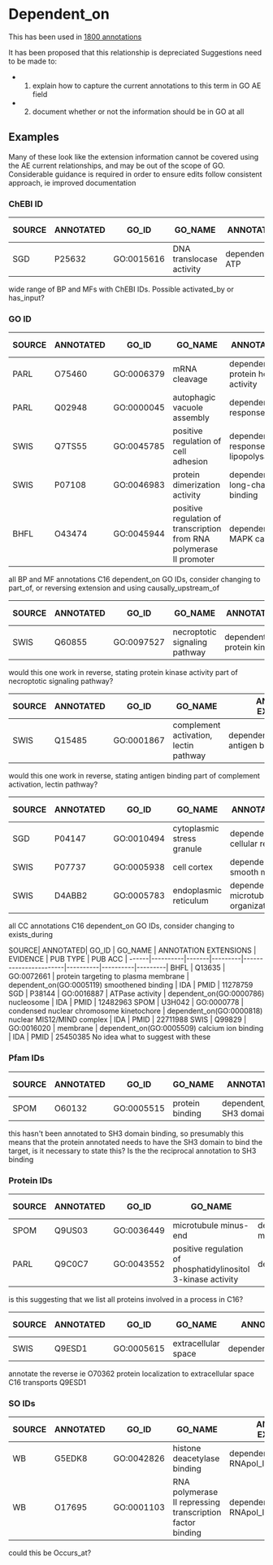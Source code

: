 # Dependent_on 

This has been used in [1800 annotations](https://docs.google.com/spreadsheets/d/1EMOPz40-ArYlNBPJa9dfeIXXiPKmo8HpPH4o61TQgDM/edit#gid=0)

It has been proposed that this relationship is depreciated
Suggestions need to be made to:
* 1. explain how to capture the current annotations to this term in GO AE field
* 2. document whether or not the information should be in GO at all

## Examples 

Many of these look like the extension information cannot be covered using the AE current relationships, and may be out of the scope of GO. Considerable guidance is required in order to ensure edits follow consistent approach, ie improved documentation 							
### ChEBI ID
SOURCE| ANNOTATED| GO_ID | GO_NAME | ANNOTATION EXTENSIONS | EVIDENCE | PUB TYPE | PUB ACC |
------|----------|-------|---------|-----------------------|----------|----------|---------|
SGD | P25632 | GO:0015616 | DNA translocase activity | dependent_on(CHEBI:15422: ATP | IDA | PMID | 17918861

wide range of BP and MFs with ChEBI IDs. Possible activated\_by or has\_input?  							
							
### GO ID
SOURCE| ANNOTATED| GO_ID | GO_NAME | ANNOTATION EXTENSIONS | EVIDENCE | PUB TYPE | PUB ACC |
------|----------|-------|---------|-----------------------|----------|----------|---------|
PARL | O75460 | GO:0006379 | mRNA cleavage | dependent_on(GO:0042803 protein homodimerization activity | IDA | PMID | 21317875
PARL | Q02948 | GO:0000045 | autophagic vacuole assembly | dependent_on(GO:0031667) response to nutrient levels  | IGI | PMID | 23878393
SWIS | Q7TS55 | GO:0045785 | positive regulation of cell adhesion | dependent_on(GO:0032496 response to lipopolysaccharide | IMP | PMID | 23892569
SWIS | P07108 | GO:0046983 | protein dimerization activity | dependent_on(GO:0036042) long-chain fatty acyl-CoA binding  | IDA | PMID | 21079819
BHFL | O43474 | GO:0045944 | positive regulation of transcription from RNA polymerase II promoter | dependent_on(GO:0000165 MAPK cascade | IGI | PMID | 20551324

all BP and MF annotations C16 dependent_on GO IDs, consider changing to part\_of, or reversing extension and using causally\_upstream\_of	

SOURCE| ANNOTATED| GO_ID | GO_NAME | ANNOTATION EXTENSIONS | EVIDENCE | PUB TYPE | PUB ACC |
------|----------|-------|---------|-----------------------|----------|----------|---------|					
SWIS | Q60855 | GO:0097527 | necroptotic signaling pathway | dependent_on(GO:0004672) protein kinase activity | IMP | PMID | 21876153
would this one work in reverse, stating protein kinase activity part of necroptotic signaling pathway?				

SOURCE| ANNOTATED| GO_ID | GO_NAME | ANNOTATION EXTENSIONS | EVIDENCE | PUB TYPE | PUB ACC |
------|----------|-------|---------|-----------------------|----------|----------|---------|					
SWIS | Q15485 | GO:0001867 | complement activation, lectin pathway | dependent_on(GO:0003823 antigen binding | IDA | PMID | 14707097
would this one work in reverse, stating antigen binding part of complement activation, lectin pathway?				

SOURCE| ANNOTATED| GO_ID | GO_NAME | ANNOTATION EXTENSIONS | EVIDENCE | PUB TYPE | PUB ACC |
------|----------|-------|---------|-----------------------|----------|----------|---------|
SGD | P04147 | GO:0010494 | cytoplasmic stress granule | dependent_on(GO:0034605) cellular response to heat | IDA | PMID | 24291094
SWIS | P07737 | GO:0005938 | cell cortex | dependent_on(GO:0006939) smooth muscle contraction | IDA | PMID | 24700464
SWIS | D4ABB2 | GO:0005783 | endoplasmic reticulum | dependent_on(GO:0000226 microtubule cytoskeleton organization | IDA | PMID | 19931615
all CC annotations C16 dependent_on GO IDs, consider changing to exists_during

SOURCE| ANNOTATED| GO_ID | GO_NAME | ANNOTATION EXTENSIONS | EVIDENCE | PUB TYPE | PUB ACC |
------|----------|-------|---------|-----------------------|----------|----------|---------|					BHFL | Q13635 | GO:0072661 | protein targeting to plasma membrane | dependent_on(GO:0005119) smoothened binding  | IDA | PMID | 11278759
SGD | P38144 | GO:0016887 | ATPase activity | dependent_on(GO:0000786) nucleosome | IDA | PMID | 12482963
SPOM | U3H042 | GO:0000778 | condensed nuclear chromosome kinetochore | dependent_on(GO:0000818) nuclear MIS12/MIND complex | IDA | PMID | 22711988
SWIS | Q99829 | GO:0016020 | membrane | dependent_on(GO:0005509) calcium ion binding | IDA | PMID | 25450385
No idea what to suggest with these							
							
### Pfam IDs
SOURCE| ANNOTATED| GO_ID | GO_NAME | ANNOTATION EXTENSIONS | EVIDENCE | PUB TYPE | PUB ACC |
------|----------|-------|---------|-----------------------|----------|----------|---------|
SPOM | O60132 | GO:0005515 | protein binding | dependent_on(Pfam:PF00018) SH3 domain | IPI | PMID | 24554432
this hasn't been annotated to SH3 domain binding, so presumably this means that the protein annotated needs to have the SH3 domain to bind the target, is it necessary to state this? Is the the reciprocal annotation to SH3 binding							
							
### Protein IDs
SOURCE| ANNOTATED| GO_ID | GO_NAME | ANNOTATION EXTENSIONS | EVIDENCE | PUB TYPE | PUB ACC |
------|----------|-------|---------|-----------------------|----------|----------|---------|
SPOM | Q9US03 | GO:0036449 | microtubule minus-end | dependent_on(PomBase:SPAC18G6.15) mal3 | IDA | PMID | 24039245
PARL | Q9C0C7 | GO:0043552 | positive regulation of phosphatidylinositol 3-kinase activity | dependent_on(UniProtKB:O60260) | IDA | PMID | 21753002
is this suggesting that we list all proteins involved in a process in C16?	

SOURCE| ANNOTATED| GO_ID | GO_NAME | ANNOTATION EXTENSIONS | EVIDENCE | PUB TYPE | PUB ACC |
------|----------|-------|---------|-----------------------|----------|----------|---------|					
SWIS | Q9ESD1 | GO:0005615 | extracellular space | dependent_on(UniProtKB:O70362) | IDA | PMID | 16822939
annotate the reverse ie O70362 protein localization to extracellular space C16 transports Q9ESD1							
							
### SO IDs
SOURCE| ANNOTATED| GO_ID | GO_NAME | ANNOTATION EXTENSIONS | EVIDENCE | PUB TYPE | PUB ACC |
------|----------|-------|---------|-----------------------|----------|----------|---------|
WB | G5EDK8 | GO:0042826 | histone deacetylase binding | dependent_on(SO:0000170 RNApol_II_promoter  | IPI | PMID | 23437011
WB | O17695 | GO:0001103 | RNA polymerase II repressing transcription factor binding | dependent_on(SO:0000170 RNApol_II_promoter  | IPI | PMID | 23437011
could this be Occurs_at?							

